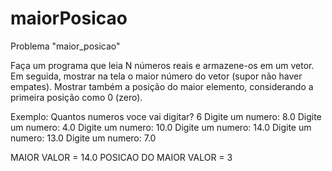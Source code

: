# maiorPosicao

Problema "maior_posicao" 

Faça um programa que leia N números reais e armazene-os em um vetor. Em seguida, mostrar na tela 
o maior número do vetor (supor não haver empates). Mostrar também a posição do maior elemento, 
considerando a primeira posição como 0 (zero). 

Exemplo: 
Quantos numeros voce vai digitar? 6
Digite um numero: 8.0
Digite um numero: 4.0
Digite um numero: 10.0
Digite um numero: 14.0
Digite um numero: 13.0
Digite um numero: 7.0

MAIOR VALOR = 14.0 
POSICAO DO MAIOR VALOR = 3 
